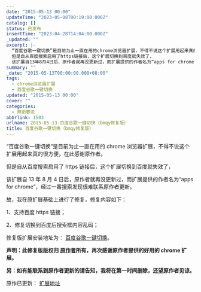 ```yaml
---
date: "2015-05-13 00:00"
updateTime: "2023-05-08T00:19:00.000Z"
catalog: []
status: 已发布
insertTime: "2023-04-28T14:04:00.000Z"
_updated: ""
excerpt: |-
  “百度谷歌一键切换”是目前为止一直在用的chrome浏览器扩展，不得不说这个扩展用起来真的很方便，在此感谢原作者。
  但是自从百度搜索启用了https链接后，这个扩展切换到百度就失效了，
  该扩展自13年8月4日后，原作者就再没更新过，而扩展提供的作者名为“apps for chrome”，经过一番搜索发现很难联系原作者更新。
summary: ""
_date: "2015-05-13T00:00:00.000+08:00"
tags:
  - chrome浏览器扩展
  - 百度谷歌一键切换
updated: "2015-05-13 00:00"
cover: ""
categories:
  - 燕衔春泥
abbrlink: 1503
urlname: 2015-05-13-百度谷歌一键切换（bmqy修复版）
title: 百度谷歌一键切换（bmqy修复版）
---
```


“百度谷歌一键切换”是目前为止一直在用的 chrome 浏览器扩展，不得不说这个扩展用起来真的很方便，在此感谢原作者。

但是自从百度搜索启用了 https 链接后，这个扩展切换到百度就失效了，

该扩展自 13 年 8 月 4 日后，原作者就再没更新过，而扩展提供的作者名为“apps for chrome”，经过一番搜索发现很难联系原作者更新。

故，我在原扩展基础上进行了修复，修复内容如下：

1、支持百度 https 链接；

2、修复切换到百度后搜索框内容乱码；

修复版扩展安装地址为： [百度谷歌一键切换](https://chrome.google.com/webstore/detail/%E7%99%BE%E5%BA%A6%E8%B0%B7%E6%AD%8C%E4%B8%80%E9%94%AE%E5%88%87%E6%8D%A2/fknieppmhfgnjilnkdeoegocjkijpbfh?hl=zh-CN)。

**声明：此修复版版权归** [**原作者**](https://chrome.google.com/webstore/detail/%E7%99%BE%E5%BA%A6%E8%B0%B7%E6%AD%8C%E4%B8%80%E9%94%AE%E5%88%87%E6%8D%A2/fknieppmhfgnjilnkdeoegocjkijpbfh?hl=zh-CN)**所有，再次感谢原作者提供的好用的 chrome 扩展。**

**另：如有能联系到原作者更新的请告知，我将在第一时间删除，还望原作者见谅。**

原作已更新： [扩展地址](https://chrome.google.com/webstore/detail/%E4%B8%80%E9%94%AE%E5%88%87%E6%8D%A2/fknieppmhfgnjilnkdeoegocjkijpbfh/related)
